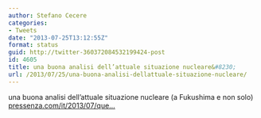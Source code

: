 ```yaml
---
author: Stefano Cecere
categories:
- Tweets
date: "2013-07-25T13:12:55Z"
format: status
guid: http://twitter-360372084532199424-post
id: 4605
title: una buona analisi dell’attuale situazione nucleare&#8230;
url: /2013/07/25/una-buona-analisi-dellattuale-situazione-nucleare/
---
```


una buona analisi dell’attuale situazione nucleare (a Fukushima e non solo) [pressenza.com/it/2013/07/que…](http://www.pressenza.com/it/2013/07/quello-che-fuoriesce-a-fukushima-e-uno-scampolo-di-verita/)
